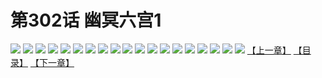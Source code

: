 # 第302话 幽冥六宫1
![](https://s2.baozimh.com/scomic/sanyanxiaotianlu-samanhua/0/301-hn6b/1.jpg)
![](https://s2.baozimh.com/scomic/sanyanxiaotianlu-samanhua/0/301-hn6b/2.jpg)
![](https://s2.baozimh.com/scomic/sanyanxiaotianlu-samanhua/0/301-hn6b/3.jpg)
![](https://s2.baozimh.com/scomic/sanyanxiaotianlu-samanhua/0/301-hn6b/4.jpg)
![](https://s2.baozimh.com/scomic/sanyanxiaotianlu-samanhua/0/301-hn6b/5.jpg)
![](https://s2.baozimh.com/scomic/sanyanxiaotianlu-samanhua/0/301-hn6b/6.jpg)
![](https://s2.baozimh.com/scomic/sanyanxiaotianlu-samanhua/0/301-hn6b/7.jpg)
![](https://s2.baozimh.com/scomic/sanyanxiaotianlu-samanhua/0/301-hn6b/8.jpg)
![](https://s2.baozimh.com/scomic/sanyanxiaotianlu-samanhua/0/301-hn6b/9.jpg)
![](https://s2.baozimh.com/scomic/sanyanxiaotianlu-samanhua/0/301-hn6b/10.jpg)
![](https://s2.baozimh.com/scomic/sanyanxiaotianlu-samanhua/0/301-hn6b/11.jpg)
![](https://s2.baozimh.com/scomic/sanyanxiaotianlu-samanhua/0/301-hn6b/12.jpg)
![](https://s2.baozimh.com/scomic/sanyanxiaotianlu-samanhua/0/301-hn6b/13.jpg)
![](https://s2.baozimh.com/scomic/sanyanxiaotianlu-samanhua/0/301-hn6b/14.jpg)
![](https://s2.baozimh.com/scomic/sanyanxiaotianlu-samanhua/0/301-hn6b/15.jpg)
![](https://s2.baozimh.com/scomic/sanyanxiaotianlu-samanhua/0/301-hn6b/16.jpg)
![](https://s2.baozimh.com/scomic/sanyanxiaotianlu-samanhua/0/301-hn6b/17.jpg)
![](https://s2.baozimh.com/scomic/sanyanxiaotianlu-samanhua/0/301-hn6b/18.jpg)
![](https://s2.baozimh.com/scomic/sanyanxiaotianlu-samanhua/0/301-hn6b/19.jpg)
[【上一章】](./301.md)
[【目录】](./README.md)
[【下一章】](./303.md)
